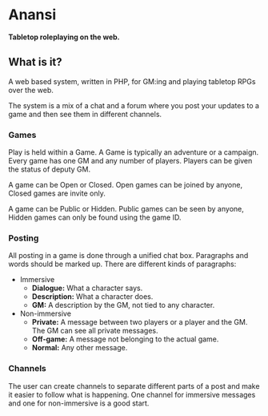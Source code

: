 Anansi
======
**Tabletop roleplaying on the web.**


What is it?
-----------
A web based system, written in PHP, for GM:ing and playing tabletop RPGs over the web.

The system is a mix of a chat and a forum where you post your updates to a game and then see them in different channels.


### Games
Play is held within a Game. A Game is typically an adventure or a campaign. Every game has one GM and any number of players. Players can be given the status of deputy GM.

A game can be Open or Closed. Open games can be joined by anyone, Closed games are invite only.

A game can be Public or Hidden. Public games can be seen by anyone, Hidden games can only be found using the game ID.


### Posting
All posting in a game is done through a unified chat box. Paragraphs and words should be marked up. There are different kinds of paragraphs:

* Immersive
    - __Dialogue:__ What a character says.
    - __Description:__ What a character does.
    - __GM:__ A description by the GM, not tied to any character.
* Non-immersive
    - __Private:__ A message between two players or a player and the GM. The GM can see all private messages.
    - __Off-game:__ A message not belonging to the actual game.
    - __Normal:__  Any other message.


### Channels
The user can create channels to separate different parts of a post and make it easier to follow what is happening. One channel for immersive messages and one for non-immersive is a good start.
